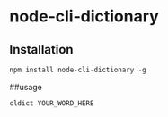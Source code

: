 # node-cli-dictionary
## Installation
```javascript
npm install node-cli-dictionary -g
```
##usage
```javascript
cldict YOUR_WORD_HERE
```


